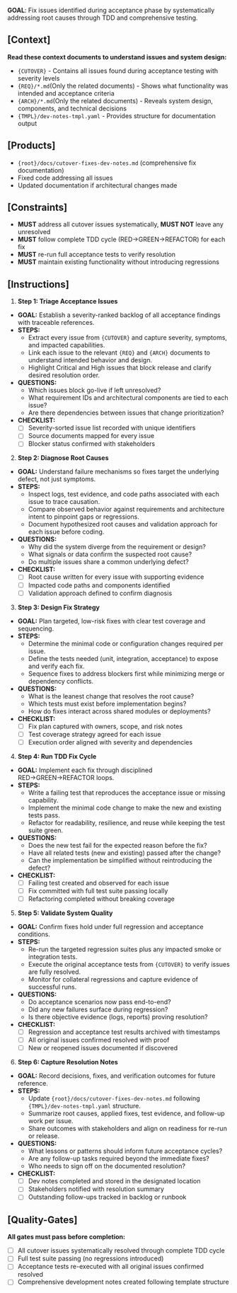 **GOAL**: Fix issues identified during acceptance phase by systematically addressing root causes through TDD and comprehensive testing.

## [Context]
**Read these context documents to understand issues and system design:**
- `{CUTOVER}` - Contains all issues found during acceptance testing with severity levels
- `{REQ}/*.md`(Only the related documents) - Shows what functionality was intended and acceptance criteria
- `{ARCH}/*.md`(Only the related documents) - Reveals system design, components, and technical decisions
- `{TMPL}/dev-notes-tmpl.yaml` - Provides structure for documentation output

## [Products]
- `{root}/docs/cutover-fixes-dev-notes.md` (comprehensive fix documentation)
- Fixed code addressing all issues
- Updated documentation if architectural changes made

## [Constraints]
- **MUST** address all cutover issues systematically, **MUST NOT** leave any unresolved
- **MUST** follow complete TDD cycle (RED→GREEN→REFACTOR) for each fix
- **MUST** re-run full acceptance tests to verify resolution
- **MUST** maintain existing functionality without introducing regressions

## [Instructions]
1. **Step 1: Triage Acceptance Issues**
- **GOAL:** Establish a severity-ranked backlog of all acceptance findings with traceable references.
- **STEPS:**
  - Extract every issue from `{CUTOVER}` and capture severity, symptoms, and impacted capabilities.
  - Link each issue to the relevant `{REQ}` and `{ARCH}` documents to understand intended behavior and design.
  - Highlight Critical and High issues that block release and clarify desired resolution order.
- **QUESTIONS:**
  - Which issues block go-live if left unresolved?
  - What requirement IDs and architectural components are tied to each issue?
  - Are there dependencies between issues that change prioritization?
- **CHECKLIST:**
  - [ ] Severity-sorted issue list recorded with unique identifiers
  - [ ] Source documents mapped for every issue
  - [ ] Blocker status confirmed with stakeholders

2. **Step 2: Diagnose Root Causes**
- **GOAL:** Understand failure mechanisms so fixes target the underlying defect, not just symptoms.
- **STEPS:**
  - Inspect logs, test evidence, and code paths associated with each issue to trace causation.
  - Compare observed behavior against requirements and architecture intent to pinpoint gaps or regressions.
  - Document hypothesized root causes and validation approach for each issue before coding.
- **QUESTIONS:**
  - Why did the system diverge from the requirement or design?
  - What signals or data confirm the suspected root cause?
  - Do multiple issues share a common underlying defect?
- **CHECKLIST:**
  - [ ] Root cause written for every issue with supporting evidence
  - [ ] Impacted code paths and components identified
  - [ ] Validation approach defined to confirm diagnosis

3. **Step 3: Design Fix Strategy**
- **GOAL:** Plan targeted, low-risk fixes with clear test coverage and sequencing.
- **STEPS:**
  - Determine the minimal code or configuration changes required per issue.
  - Define the tests needed (unit, integration, acceptance) to expose and verify each fix.
  - Sequence fixes to address blockers first while minimizing merge or dependency conflicts.
- **QUESTIONS:**
  - What is the leanest change that resolves the root cause?
  - Which tests must exist before implementation begins?
  - How do fixes interact across shared modules or deployments?
- **CHECKLIST:**
  - [ ] Fix plan captured with owners, scope, and risk notes
  - [ ] Test coverage strategy agreed for each issue
  - [ ] Execution order aligned with severity and dependencies

4. **Step 4: Run TDD Fix Cycle**
- **GOAL:** Implement each fix through disciplined RED→GREEN→REFACTOR loops.
- **STEPS:**
  - Write a failing test that reproduces the acceptance issue or missing capability.
  - Implement the minimal code change to make the new and existing tests pass.
  - Refactor for readability, resilience, and reuse while keeping the test suite green.
- **QUESTIONS:**
  - Does the new test fail for the expected reason before the fix?
  - Have all related tests (new and existing) passed after the change?
  - Can the implementation be simplified without reintroducing the defect?
- **CHECKLIST:**
  - [ ] Failing test created and observed for each issue
  - [ ] Fix committed with full test suite passing locally
  - [ ] Refactoring completed without breaking coverage

5. **Step 5: Validate System Quality**
- **GOAL:** Confirm fixes hold under full regression and acceptance conditions.
- **STEPS:**
  - Re-run the targeted regression suites plus any impacted smoke or integration tests.
  - Execute the original acceptance tests from `{CUTOVER}` to verify issues are fully resolved.
  - Monitor for collateral regressions and capture evidence of successful runs.
- **QUESTIONS:**
  - Do acceptance scenarios now pass end-to-end?
  - Did any new failures surface during regression?
  - Is there objective evidence (logs, reports) proving resolution?
- **CHECKLIST:**
  - [ ] Regression and acceptance test results archived with timestamps
  - [ ] All original issues confirmed resolved with proof
  - [ ] New or reopened issues documented if discovered

6. **Step 6: Capture Resolution Notes**
- **GOAL:** Record decisions, fixes, and verification outcomes for future reference.
- **STEPS:**
  - Update `{root}/docs/cutover-fixes-dev-notes.md` following `{TMPL}/dev-notes-tmpl.yaml` structure.
  - Summarize root causes, applied fixes, test evidence, and follow-up work per issue.
  - Share outcomes with stakeholders and align on readiness for re-run or release.
- **QUESTIONS:**
  - What lessons or patterns should inform future acceptance cycles?
  - Are any follow-up tasks required beyond the immediate fixes?
  - Who needs to sign off on the documented resolution?
- **CHECKLIST:**
  - [ ] Dev notes completed and stored in the designated location
  - [ ] Stakeholders notified with resolution summary
  - [ ] Outstanding follow-ups tracked in backlog or runbook

## [Quality-Gates]
**All gates must pass before completion:**
- [ ] All cutover issues systematically resolved through complete TDD cycle
- [ ] Full test suite passing (no regressions introduced)
- [ ] Acceptance tests re-executed with all original issues confirmed resolved
- [ ] Comprehensive development notes created following template structure